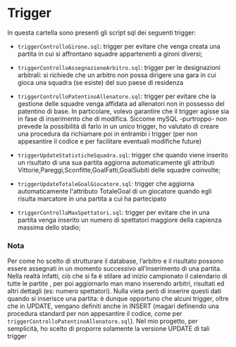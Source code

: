 # Trigger

In questa cartella sono presenti gli script sql dei seguenti trigger:

- `triggerControlloGirone.sql`: trigger per evitare che venga creata una partita in cui si affrontano squadre appartenenti a gironi diversi;
  
- `triggerControlloAssegnazioneArbitro.sql`: trigger per le designazioni arbitrali: si richiede che un arbitro non possa dirigere una
gara in cui gioca una squadra (se esiste) del suo paese di residenza

- `triggerControlloPatentinoAllenatore.sql`: trigger per evitare che la gestione delle squadre venga affidata ad allenatori non in possesso del patentino di base. In particolare, volevo garantire che il trigger agisse sia in fase di inserimento che di modifica. Siccome mySQL -purtroppo- non prevede la possibilità di farlo in un unico trigger, ho valutato di creare una procedura da richiamare poi in entrambi i trigger (per non appesantire il codice e per facilitare eventuali modifiche future)

- `triggerUpdateStatisticheSquadra.sql`: trigger che quando viene inserito un risultato di una sua partita aggiorna automaticamente gli attributi Vittorie,Pareggi,Sconfitte,GoalFatti,GoalSubiti
delle squadre coinvolte;

- `triggerUpdateTotaleGoalGiocatore.sql`: trigger che aggiorna automaticamente l'attributo TotaleGoal di un giocatore quando egli risulta marcatore in una partita a cui ha partecipato

- `triggerControlloMaxSpettatori.sql`: trigger per evitare che in una partita venga inserito un numero di spettatori maggiore della capienza massima dello stadio;

### Nota
Per come ho scelto di strutturare il database, l’arbitro e il risultato possono essere assegnati in un momento successivo all’inserimento di una partita. Nella realtà infatti, ciò che si fa è stilare ad inizio campionato il calendario di tutte le partite , per poi aggiornarlo man mano inserendo arbitri, risultati ed altri dettagli (es: numero spettatori). Nulla vieta però di inserire questi dati quando si inserisce una partita: è dunque opportuno che alcuni trigger, oltre che in UPDATE, vengano definiti anche in INSERT (magari definendo
una procedura standard per non appesantire il codice, come per `triggerControlloPatentinoAllenatore.sql`). Nel mio progetto, per semplicità, ho scelto di proporre solamente la versione UPDATE di tali trigger
